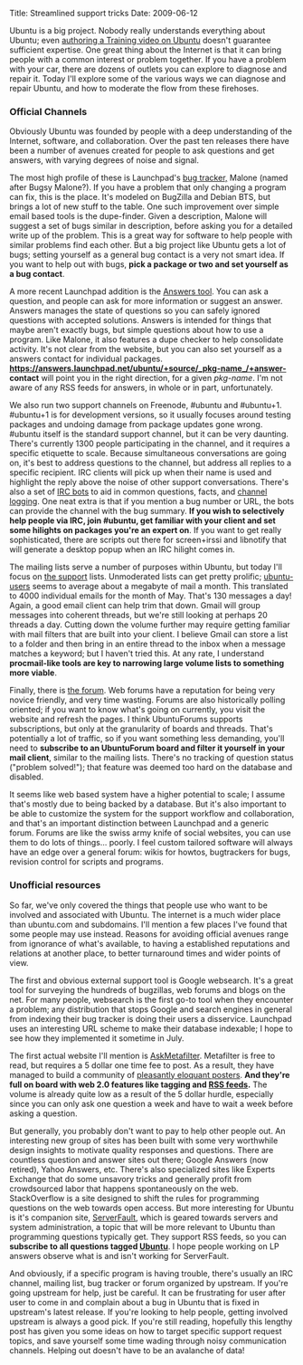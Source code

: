 Title: Streamlined support tricks
Date: 2009-06-12

Ubuntu is a big project. Nobody really understands everything about Ubuntu;
even [authoring a Training video on Ubuntu][1] doesn't guarantee sufficient
expertise. One great thing about the Internet is that it can bring people with
a common interest or problem together. If you have a problem with your car,
there are dozens of outlets you can explore to diagnose and repair it. Today
I'll explore some of the various ways we can diagnose and repair Ubuntu, and
how to moderate the flow from these firehoses.

### Official Channels

Obviously Ubuntu was founded by people with a deep understanding of the
Internet, software, and collaboration. Over the past ten releases there have
been a number of avenues created for people to ask questions and get answers,
with varying degrees of noise and signal.

The most high profile of these is Launchpad's [bug tracker,][2] Malone (named
after Bugsy Malone?). If you have a problem that only changing a program can
fix, this is the place. It's modeled on BugZilla and Debian BTS, but brings a
lot of new stuff to the table. One such improvement over simple email based
tools is the dupe-finder. Given a description, Malone will suggest a set of
bugs similar in description, before asking you for a detailed write up of the
problem. This is a great way for software to help people with similar problems
find each other. But a big project like Ubuntu gets a lot of bugs; setting
yourself as a general bug contact is a very not smart idea. If you want to
help out with bugs, **pick a package or two and set yourself as a bug
contact**.

A more recent Launchpad addition is the [Answers tool][3]. You can ask a
question, and people can ask for more information or suggest an answer.
Answers manages the state of questions so you can safely ignored questions
with accepted solutions. Answers is intended for things that maybe aren't
exactly bugs, but simple questions about how to use a program. Like Malone, it
also features a dupe checker to help consolidate activity. It's not clear from
the website, but you can also set yourself as a answers contact for individual
packages. **https://answers.launchpad.net/ubuntu/+source/_pkg-name_/+answer-
contact** will point you in the right direction, for a given _pkg-name_. I'm
not aware of any RSS feeds for answers, in whole or in part, unfortunately.

We also run two support channels on Freenode, #ubuntu and #ubuntu+1. #ubuntu+1
is for development versions, so it usually focuses around testing packages and
undoing damage from package updates gone wrong. #ubuntu itself is the standard
support channel, but it can be very daunting. There's currently 1300 people
participating in the channel, and it requires a specific etiquette to scale.
Because simultaneous conversations are going on, it's best to address
questions to the channel, but address all replies to a specific recipient. IRC
clients will pick up when their name is used and highlight the reply above the
noise of other support conversations. There's also a set of [IRC bots][4] to
aid in common questions, facts, and [channel logging][5]. One neat extra is
that if you mention a bug number or URL, the bots can provide the channel with
the bug summary. **If you wish to selectively help people via IRC, join
#ubuntu, get familiar with your client and set some hilights on packages
you're an expert on**. If you want to get really sophisticated, there are
scripts out there for screen+irssi and libnotify that will generate a desktop
popup when an IRC hilight comes in.

The mailing lists serve a number of purposes within Ubuntu, but today I'll
focus on [the support][6] lists. Unmoderated lists can get pretty prolific;
[ubuntu-users][7] seems to average about a megabyte of mail a month. This
translated to 4000 individual emails for the month of May. That's 130 messages
a day! Again, a good email client can help trim that down. Gmail will group
messages into coherent threads, but we're still looking at perhaps 20 threads
a day. Cutting down the volume further may require getting familiar with mail
filters that are built into your client. I believe Gmail can store a list to a
folder and then bring in an entire thread to the inbox when a message matches
a keyword; but I haven't tried this. At any rate, I understand **procmail-like
tools are key to narrowing large volume lists to something more viable**.

Finally, there is [the forum][8]. Web forums have a reputation for being very
novice friendly, and very time wasting. Forums are also historically polling
oriented; if you want to know what's going on currently, you visit the website
and refresh the pages. I think UbuntuForums supports subscriptions, but only
at the granularity of boards and threads. That's potentially a lot of traffic,
so if you want something less demanding, you'll need to **subscribe to an
UbuntuForum board and filter it yourself in your mail client**, similar to the
mailing lists. There's no tracking of question status ("problem solved!");
that feature was deemed too hard on the database and disabled.

It seems like web based system have a higher potential to scale; I assume
that's mostly due to being backed by a database. But it's also important to be
able to customize the system for the support workflow and collaboration, and
that's an important distinction between Launchpad and a generic forum. Forums
are like the swiss army knife of social websites, you can use them to do lots
of things... poorly. I feel custom tailored software will always have an edge
over a general forum: wikis for howtos, bugtrackers for bugs, revision control
for scripts and programs.

### Unofficial resources

So far, we've only covered the things that people use who want to be involved
and associated with Ubuntu. The internet is a much wider place than ubuntu.com
and subdomains. I'll mention a few places I've found that some people may use
instead. Reasons for avoiding official avenues range from ignorance of what's
available, to having a established reputations and relations at another place,
to better turnaround times and wider points of view.

The first and obvious external support tool is Google websearch. It's a great
tool for surveying the hundreds of bugzillas, web forums and blogs on the net.
For many people, websearch is the first go-to tool when they encounter a
problem; any distribution that stops Google and search engines in general from
indexing their bug tracker is doing their users a disservice. Launchpad uses
an interesting URL scheme to make their database indexable; I hope to see how
they implemented it sometime in July.

The first actual website I'll mention is [AskMetafilter][9]. Metafilter is
free to read, but requires a 5 dollar one time fee to post. As a result, they
have managed to build a community of [pleasantly eloquant posters][10]. **And
they're full on board with web 2.0 features like tagging and [RSS
feeds][11].** The volume is already quite low as a result of the 5 dollar
hurdle, especially since you can only ask one question a week and have to wait
a week before asking a question.

But generally, you probably don't want to pay to help other people out. An
interesting new group of sites has been built with some very worthwhile design
insights to motivate quality responses and questions. There are countless
question and answer sites out there; Google Answers (now retired), Yahoo
Answers, etc. There's also specialized sites like Experts Exchange that do
some unsavory tricks and generally profit from crowdsourced labor that happens
spontaneously on the web. StackOverflow is a site designed to shift the rules
for programming questions on the web towards open access. But more interesting
for Ubuntu is it's companion site, [ServerFault][12], which is geared towards
servers and system administration, a topic that will be more relevant to
Ubuntu than programming questions typically get. They support RSS feeds, so
you can **subscribe to all questions tagged [Ubuntu][13]**. I hope people
working on LP answers observe what is and isn't working for ServerFault.

And obviously, if a specific program is having trouble, there's usually an IRC
channel, mailing list, bug tracker or forum organized by upstream. If you're
going upstream for help, just be careful. It can be frustrating for user after
user to come in and complain about a bug in Ubuntu that is fixed in upstream's
latest release. If you're looking to help people, getting involved upstream is
always a good pick. If you're still reading, hopefully this lengthy post has
given you some ideas on how to target specific support request topics, and
save yourself some time wading through noisy communication channels. Helping
out doesn't have to be an avalanche of data!

   [1]: http://jldugger.livejournal.com/19709.html

   [2]: http://launchpad.net/ubuntu

   [3]: http://answers.launchpad.net/ubuntu

   [4]: https://wiki.ubuntu.com/UbuntuBots

   [5]: http://irclogs.ubuntu.com

   [6]: https://lists.ubuntu.com/#Community+Support

   [7]: https://lists.ubuntu.com/archives/ubuntu-users/

   [8]: http://ubuntuforums.org/

   [9]: http://ask.metafilter.com

   [10]: http://www.thatsaspicymeatball.com/comments/

   [11]: http://ask.metafilter.com/tags/ubuntu/rss

   [12]: http://serverfault.com/

   [13]: http://serverfault.com/feeds/tag/ubuntu

